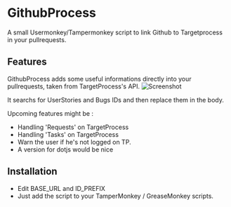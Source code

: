 GithubProcess
=============

A small Usermonkey/Tampermonkey script to link Github to Targetprocess in your pullrequests.

## Features
GithubProcess adds some useful informations directly into your pullrequests, taken from TargetProcess's API.
![Screenshot](https://raw.github.com/Esya/GithubProcess/master/screenshot.png)

It searchs for UserStories and Bugs IDs and then replace them in the body.

Upcoming features might be : 

* Handling 'Requests' on TargetProcess
* Handling 'Tasks' on TargetProcess
* Warn the user if he's not logged on TP.
* A version for dotjs would be nice

## Installation
* Edit BASE_URL and ID_PREFIX
* Just add the script to your TamperMonkey / GreaseMonkey scripts. 
